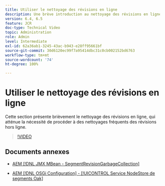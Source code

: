 ```yaml
---
title: Utiliser le nettoyage des révisions en ligne
description: Une brève introduction au nettoyage des révisions en ligne. Le nettoyage des révisions en ligne atténue la nécessité d’un nettoyage fréquent des révisions hors ligne.
version: 6.4, 6.5
feature: JCR
doc-type: Technical Video
topic: Administration
role: Admin
level: Intermediate
exl-id: 62a36ab1-3245-43ac-b943-e28ff95661bf
source-git-commit: 30d6120ec99f7a95414dbc31c0cb002152bd6763
workflow-type: tm+mt
source-wordcount: '74'
ht-degree: 100%

---
```


# Utiliser le nettoyage des révisions en ligne

Cette section présente brièvement le nettoyage des révisions en ligne, qui atténue la nécessité de procéder à des nettoyages fréquents des révisions hors ligne.

>[!VIDEO](https://video.tv.adobe.com/v/17004?quality=12&learn=on)

## Documents annexes

* [AEM [!DNL JMX MBean - SegmentRevisionGarbageCollection]](http://localhost:4502/system/console/jmx/org.apache.jackrabbit.oak%3Aname%3DSegment+node+store+revision+garbage+collection%2Ctype%3DSegmentRevisionGarbageCollection)

* [AEM [!DNL OSGi Configuration]  - [!UICONTROL Service NodeStore de segments Oak]](http://localhost:4502/system/console/configMgr/org.apache.jackrabbit.oak.segment.SegmentNodeStoreService)
